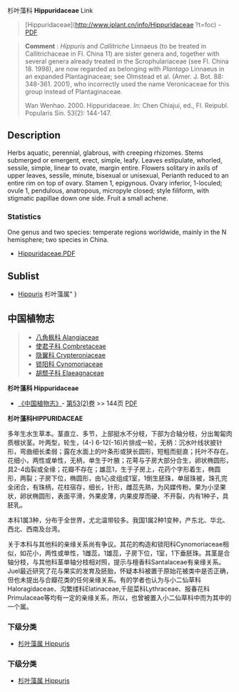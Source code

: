 杉叶藻科 **Hippuridaceae** Link

> [Hippuridaceae](http://www.iplant.cn/info/Hippuridaceae ?t=foc) - [PDF](http://iplant.cn/foc/pdf/Hippuridaceae.pdf)

> **Comment** : 
> *Hippuris* and *Callitriche* Linnaeus (to be treated in Callitrichaceae in Fl. China 11) are sister genera and, together with several genera already treated in the Scrophulariaceae (see Fl. China 18. 1998), are now regarded as belonging with *Plantago* Linnaeus in an expanded Plantaginaceae; see Olmstead et al. (Amer. J. Bot. 88: 348-361. 2001), who incorrectly used the name Veronicaceae for this group instead of Plantaginaceae.
>
> Wan Wenhao. 2000. Hippuridaceae. *In:* Chen Chiajui, ed., Fl. Reipubl. Popularis Sin. 53(2): 144-147.

## Description

Herbs aquatic, perennial, glabrous, with creeping rhizomes. Stems submerged or emergent, erect, simple, leafy. Leaves estipulate, whorled, sessile, simple, linear to ovate, margin entire. Flowers solitary in axils of upper leaves, sessile, minute, bisexual or unisexual, Perianth reduced to an entire rim on top of ovary. Stamen 1, epigynous. Ovary inferior, 1-loculed; ovule 1, pendulous, anatropous, micropyle closed; style filiform, with stigmatic papillae down one side. Fruit a small achene.

### Statistics
One genus and two species: temperate regions worldwide, mainly in the N hemisphere; two species in China.

* [Hippuridaceae.PDF](http://iplant.cn/foc/pdf/Hippuridaceae.pdf)

## Sublist

* [Hippuris](http://www.iplant.cn/info/Hippuris?t=foc) 杉叶藻属"
}

## 中国植物志

> * [八角枫科  Alangiaceae](Alangiaceae-八角枫科.md)
> * [使君子科  Combretaceae](http://www.iplant.cn/info/Combretaceae?t=z)
> * [隐翼科  Crypteroniaceae](http://www.iplant.cn/info/Crypteroniaceae?t=z)
> * [锁阳科  Cynomoriaceae](http://www.iplant.cn/info/Cynomoriaceae?t=z)
> * [胡颓子科  Elaeagnaceae](http://www.iplant.cn/info/Elaeagnaceae?t=z)

**杉叶藻科 Hippuridaceae**

* [《中国植物志》](http://www.iplant.cn/frps)- [第53(2)卷](http://www.iplant.cn/frps/vol/53(2)) >> 144页 [PDF](http://www.iplant.cn/frps/pdf/53(2)/144z.pdf)

**杉叶藻科HIPPURIDACEAE**

多年生水生草本。茎直立、多节，上部挺水不分枝，下部为合轴分枝，分出匍匐肉质根状茎。叶两型，轮生，(4-) 6-12(-16)片排成一轮，无柄：沉水叶线状披针形，弯曲细长柔弱；露在水面上的叶条形或狭长圆形，短粗而挺直；托叶不存在。花细小，两性或单性，无柄，单生于叶腋；花萼与子房大部分合生，卵状椭圆形，具2-4齿裂或全缘；花瓣不存在；雄蕊1，生于子房上，花药个字形着生，椭圆形，两裂；子房下位，椭圆形，由1心皮组成1室，1倒生胚珠，单层珠被，珠孔完全闭合，有珠柄，花柱宿存，细长，针形，雌蕊先熟，为风媒传粉。果为小坚果状，卵状椭圆形，表面平滑，外果皮薄，内果皮厚而硬、不开裂，内有1种子，具胚乳。

本科1属3种，分布于全世界，尤北温带较多。我国1属2种1变种，产东北、华北、西北、西南及台湾。

关于本科与其他科的亲缘关系尚有争议。其花的构造和锁阳科Cynomoriaceae相似，如花小，两性或单性，1雌蕊，1雄蕊，子房下位，1室，1下垂胚珠。其茎是合轴分枝，与其他科茎单轴分枝相对照，提示与檀香科Santalaceae有亲缘关系。Juel最近研究了花与果实的发育及胚胎，怀疑本科被置于原始花被类中是否正确，但也未提出与合瓣花类的任何亲缘关系。有的学者也认为与小二仙草科Haloragidaceae、沟繁缕科Elatinaceae,千屈菜科Lythraceae、报春花科Primulaceae等均有一定的亲缘关系，所以，也曾被置入小二仙草科中而为其中的一个属。

### 下级分类
* [杉叶藻属  Hippuris](http://www.iplant.cn/info/Hippuris?t=z)

### 下级分类
* [杉叶藻属  Hippuris](http://iplant.cn/info/sp/Hippuris?t=z)
